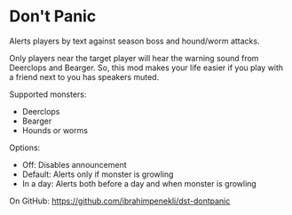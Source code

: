 # Don't Panic

Alerts players by text against season boss and hound/worm attacks.

Only players near the target player will hear the warning sound from Deerclops and Bearger. So, this mod makes your life easier if you play with a friend next to you has speakers muted.

Supported monsters:
- Deerclops
- Bearger
- Hounds or worms

Options:
- Off: Disables announcement
- Default: Alerts only if monster is growling
- In a day: Alerts both before a day and when monster is growling

On GitHub: https://github.com/ibrahimpenekli/dst-dontpanic